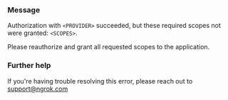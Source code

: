 
### Message
Authorization with <code>&lt;PROVIDER&gt;</code> succeeded, but these required scopes not were granted: <code>&lt;SCOPES&gt;</code>.

Please reauthorize and grant all requested scopes to the application.

### Further help
If you're having trouble resolving this error, please reach out to [support@ngrok.com](mailto:support@ngrok.com?subject=Help%20with%20ERR_NGROK_5508)

